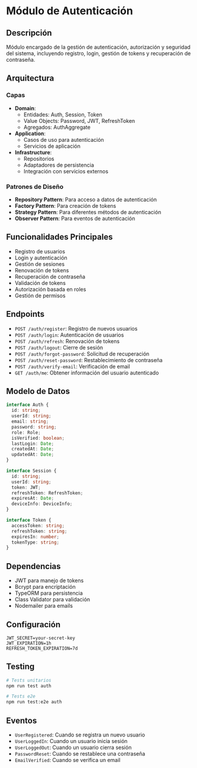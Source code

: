 # Módulo de Autenticación

## Descripción
Módulo encargado de la gestión de autenticación, autorización y seguridad del sistema, incluyendo registro, login, gestión de tokens y recuperación de contraseña.

## Arquitectura

### Capas
- **Domain**: 
  - Entidades: Auth, Session, Token
  - Value Objects: Password, JWT, RefreshToken
  - Agregados: AuthAggregate
- **Application**: 
  - Casos de uso para autenticación
  - Servicios de aplicación
- **Infrastructure**: 
  - Repositorios
  - Adaptadores de persistencia
  - Integración con servicios externos

### Patrones de Diseño
- **Repository Pattern**: Para acceso a datos de autenticación
- **Factory Pattern**: Para creación de tokens
- **Strategy Pattern**: Para diferentes métodos de autenticación
- **Observer Pattern**: Para eventos de autenticación

## Funcionalidades Principales
- Registro de usuarios
- Login y autenticación
- Gestión de sesiones
- Renovación de tokens
- Recuperación de contraseña
- Validación de tokens
- Autorización basada en roles
- Gestión de permisos

## Endpoints
- `POST /auth/register`: Registro de nuevos usuarios
- `POST /auth/login`: Autenticación de usuarios
- `POST /auth/refresh`: Renovación de tokens
- `POST /auth/logout`: Cierre de sesión
- `POST /auth/forgot-password`: Solicitud de recuperación
- `POST /auth/reset-password`: Restablecimiento de contraseña
- `POST /auth/verify-email`: Verificación de email
- `GET /auth/me`: Obtener información del usuario autenticado

## Modelo de Datos
```typescript
interface Auth {
  id: string;
  userId: string;
  email: string;
  password: string;
  role: Role;
  isVerified: boolean;
  lastLogin: Date;
  createdAt: Date;
  updatedAt: Date;
}

interface Session {
  id: string;
  userId: string;
  token: JWT;
  refreshToken: RefreshToken;
  expiresAt: Date;
  deviceInfo: DeviceInfo;
}

interface Token {
  accessToken: string;
  refreshToken: string;
  expiresIn: number;
  tokenType: string;
}
```

## Dependencias
- JWT para manejo de tokens
- Bcrypt para encriptación
- TypeORM para persistencia
- Class Validator para validación
- Nodemailer para emails

## Configuración
```env
JWT_SECRET=your-secret-key
JWT_EXPIRATION=1h
REFRESH_TOKEN_EXPIRATION=7d
```

## Testing
```bash
# Tests unitarios
npm run test auth

# Tests e2e
npm run test:e2e auth
```

## Eventos
- `UserRegistered`: Cuando se registra un nuevo usuario
- `UserLoggedIn`: Cuando un usuario inicia sesión
- `UserLoggedOut`: Cuando un usuario cierra sesión
- `PasswordReset`: Cuando se restablece una contraseña
- `EmailVerified`: Cuando se verifica un email 